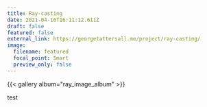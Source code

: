 ```yaml
---
title: Ray-casting
date: 2021-04-16T16:11:12.611Z
draft: false
featured: false
external_link: https://georgetattersall.me/project/ray-casting/
image:
  filename: featured
  focal_point: Smart
  preview_only: false
---
```

<!--StartFragment-->

{{< gallery album="ray_image_album" >}}

<!--EndFragment-->



test